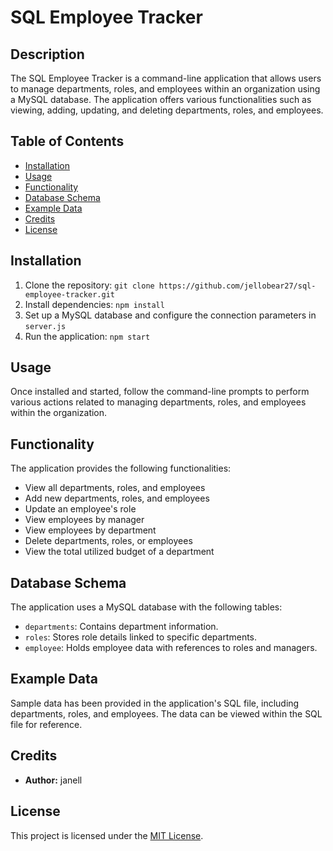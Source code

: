 # SQL Employee Tracker

## Description
The SQL Employee Tracker is a command-line application that allows users to manage departments, roles, and employees within an organization using a MySQL database. The application offers various functionalities such as viewing, adding, updating, and deleting departments, roles, and employees.

## Table of Contents
- [Installation](#installation)
- [Usage](#usage)
- [Functionality](#functionality)
- [Database Schema](#database-schema)
- [Example Data](#example-data)
- [Credits](#credits)
- [License](#license)

## Installation
1. Clone the repository: `git clone https://github.com/jellobear27/sql-employee-tracker.git`
2. Install dependencies: `npm install`
3. Set up a MySQL database and configure the connection parameters in `server.js`
4. Run the application: `npm start`

## Usage
Once installed and started, follow the command-line prompts to perform various actions related to managing departments, roles, and employees within the organization.

## Functionality
The application provides the following functionalities:
- View all departments, roles, and employees
- Add new departments, roles, and employees
- Update an employee's role
- View employees by manager
- View employees by department
- Delete departments, roles, or employees
- View the total utilized budget of a department

## Database Schema
The application uses a MySQL database with the following tables:
- `departments`: Contains department information.
- `roles`: Stores role details linked to specific departments.
- `employee`: Holds employee data with references to roles and managers.

## Example Data
Sample data has been provided in the application's SQL file, including departments, roles, and employees. The data can be viewed within the SQL file for reference.

## Credits
- **Author:** janell

## License
This project is licensed under the [MIT License](LICENSE).
